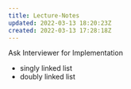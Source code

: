 ```yaml
---
title: Lecture-Notes
updated: 2022-03-13 18:20:23Z
created: 2022-03-13 17:28:18Z
---
```


Ask Interviewer for Implementation

- singly linked list
- doubly linked list